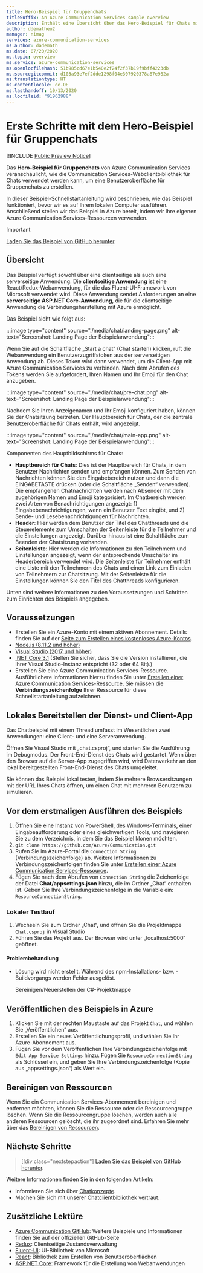 ```yaml
---
title: Hero-Beispiel für Gruppenchats
titleSuffix: An Azure Communication Services sample overview
description: Enthält eine Übersicht über das Hero-Beispiel für Chats mit Azure Communication Services, damit Entwickler sich genauer über die Funktionsweise des Beispiels und Änderungsmöglichkeiten informieren können.
author: ddematheu2
manager: nimag
services: azure-communication-services
ms.author: dademath
ms.date: 07/20/2020
ms.topic: overview
ms.service: azure-communication-services
ms.openlocfilehash: 51b985cd67e1b540e2f24f2f37b19f9bff4223db
ms.sourcegitcommit: d103a93e7ef2dde1298f04e307920378a87e982a
ms.translationtype: HT
ms.contentlocale: de-DE
ms.lasthandoff: 10/13/2020
ms.locfileid: "91962988"
---
```

# <a name="get-started-with-the-group-chat-hero-sample"></a>Erste Schritte mit dem Hero-Beispiel für Gruppenchats

[!INCLUDE [Public Preview Notice](../includes/public-preview-include.md)]

<!----
> [!WARNING]
> links to our Hero Sample repo need to be updated when the sample is publicly available.
---->

Das **Hero-Beispiel für Gruppenchats** von Azure Communication Services veranschaulicht, wie die Communication Services-Webclientbibliothek für Chats verwendet werden kann, um eine Benutzeroberfläche für Gruppenchats zu erstellen.

In dieser Beispiel-Schnellstartanleitung wird beschrieben, wie das Beispiel funktioniert, bevor wir es auf Ihrem lokalen Computer ausführen. Anschließend stellen wir das Beispiel in Azure bereit, indem wir Ihre eigenen Azure Communication Services-Ressourcen verwenden.

> [!IMPORTANT]
> [Laden Sie das Beispiel von GitHub herunter](https://github.com/Azure/Communication/tree/master/samples/Group%20Chat%20Hero%20Sample/Web/Chat).

## <a name="overview"></a>Übersicht

Das Beispiel verfügt sowohl über eine clientseitige als auch eine serverseitige Anwendung. Die **clientseitige Anwendung** ist eine React/Redux-Webanwendung, für die das Fluent-UI-Framework von Microsoft verwendet wird. Diese Anwendung sendet Anforderungen an eine **serverseitige ASP.NET Core-Anwendung**, die für die clientseitige Anwendung die Verbindungsherstellung mit Azure ermöglicht. 

Das Beispiel sieht wie folgt aus:

:::image type="content" source="./media/chat/landing-page.png" alt-text="Screenshot: Landing Page der Beispielanwendung":::

Wenn Sie auf die Schaltfläche „Start a chat“ (Chat starten) klicken, ruft die Webanwendung ein Benutzerzugriffstoken aus der serverseitigen Anwendung ab. Dieses Token wird dann verwendet, um die Client-App mit Azure Communication Services zu verbinden. Nach dem Abrufen des Tokens werden Sie aufgefordert, Ihren Namen und Ihr Emoji für den Chat anzugeben. 

:::image type="content" source="./media/chat/pre-chat.png" alt-text="Screenshot: Landing Page der Beispielanwendung":::

Nachdem Sie Ihren Anzeigenamen und Ihr Emoji konfiguriert haben, können Sie der Chatsitzung beitreten. Der Hauptbereich für Chats, der die zentrale Benutzeroberfläche für Chats enthält, wird angezeigt.

:::image type="content" source="./media/chat/main-app.png" alt-text="Screenshot: Landing Page der Beispielanwendung":::

Komponenten des Hauptbildschirms für Chats:

- **Hauptbereich für Chats**: Dies ist der Hauptbereich für Chats, in dem Benutzer Nachrichten senden und empfangen können. Zum Senden von Nachrichten können Sie den Eingabebereich nutzen und dann die EINGABETASTE drücken (oder die Schaltfläche „Senden“ verwenden). Die empfangenen Chatnachrichten werden nach Absender mit dem zugehörigen Namen und Emoji kategorisiert. Im Chatbereich werden zwei Arten von Benachrichtigungen angezeigt: 1) Eingabebenachrichtigungen, wenn ein Benutzer Text eingibt, und 2) Sende- und Lesebenachrichtigungen für Nachrichten.
- **Header**: Hier werden dem Benutzer der Titel des Chatthreads und die Steuerelemente zum Umschalten der Seitenleiste für die Teilnehmer und die Einstellungen angezeigt. Darüber hinaus ist eine Schaltfläche zum Beenden der Chatsitzung vorhanden.
- **Seitenleiste**: Hier werden die Informationen zu den Teilnehmern und Einstellungen angezeigt, wenn der entsprechende Umschalter im Headerbereich verwendet wird. Die Seitenleiste für Teilnehmer enthält eine Liste mit den Teilnehmern des Chats und einen Link zum Einladen von Teilnehmern zur Chatsitzung. Mit der Seitenleiste für die Einstellungen können Sie den Titel des Chatthreads konfigurieren. 

Unten sind weitere Informationen zu den Voraussetzungen und Schritten zum Einrichten des Beispiels angegeben.

## <a name="prerequisites"></a>Voraussetzungen

- Erstellen Sie ein Azure-Konto mit einem aktiven Abonnement. Details finden Sie auf der [Seite zum Erstellen eines kostenloses Azure-Kontos](https://azure.microsoft.com/free/?WT.mc_id=A261C142F).
- [Node.js (8.11.2 und höher)](https://nodejs.org/en/download/)
- [Visual Studio (2017 und höher)](https://visualstudio.microsoft.com/vs/)
- [.NET Core 3.1](https://dotnet.microsoft.com/download/dotnet-core/3.1) (Stellen Sie sicher, dass Sie die Version installieren, die Ihrer Visual Studio-Instanz entspricht (32 oder 64 Bit).)
- Erstellen Sie eine Azure Communication Services-Ressource. Ausführlichere Informationen hierzu finden Sie unter [Erstellen einer Azure Communication Services-Ressource](../quickstarts/create-communication-resource.md). Sie müssen die **Verbindungszeichenfolge** Ihrer Ressource für diese Schnellstartanleitung aufzeichnen.

## <a name="locally-deploying-the-service--client-app"></a>Lokales Bereitstellen der Dienst- und Client-App

Das Chatbeispiel mit einem Thread umfasst im Wesentlichen zwei Anwendungen: eine Client- und eine Serveranwendung.

Öffnen Sie Visual Studio mit „chat.csproj“, und starten Sie die Ausführung im Debugmodus. Der Front-End-Dienst des Chats wird gestartet. Wenn über den Browser auf die Server-App zugegriffen wird, wird Datenverkehr an den lokal bereitgestellten Front-End-Dienst des Chats umgeleitet.

Sie können das Beispiel lokal testen, indem Sie mehrere Browsersitzungen mit der URL Ihres Chats öffnen, um einen Chat mit mehreren Benutzern zu simulieren.

## <a name="before-running-the-sample-for-the-first-time"></a>Vor dem erstmaligen Ausführen des Beispiels

1. Öffnen Sie eine Instanz von PowerShell, des Windows-Terminals, einer Eingabeaufforderung oder eines gleichwertigen Tools, und navigieren Sie zu dem Verzeichnis, in dem Sie das Beispiel klonen möchten.
2. `git clone https://github.com/Azure/Communication.git`
3. Rufen Sie im Azure-Portal die `Connection String` (Verbindungszeichenfolge) ab. Weitere Informationen zu Verbindungszeichenfolgen finden Sie unter [Erstellen einer Azure Communication Services-Ressource](../quickstarts/create-communication-resource.md).
4. Fügen Sie nach dem Abrufen von `Connection String` die Zeichenfolge der Datei **Chat/appsettings.json** hinzu, die im Ordner „Chat“ enthalten ist. Geben Sie Ihre Verbindungszeichenfolge in die Variable ein: `ResourceConnectionString`.

### <a name="local-run"></a>Lokaler Testlauf

1. Wechseln Sie zum Ordner „Chat“, und öffnen Sie die Projektmappe `Chat.csproj` in Visual Studio
2. Führen Sie das Projekt aus. Der Browser wird unter „localhost:5000“ geöffnet.

#### <a name="troubleshooting"></a>Problembehandlung

- Lösung wird nicht erstellt. Während des npm-Installations- bzw. -Buildvorgangs werden Fehler ausgelöst.

   Bereinigen/Neuerstellen der C#-Projektmappe

## <a name="publish-the-sample-to-azure"></a>Veröffentlichen des Beispiels in Azure

1. Klicken Sie mit der rechten Maustaste auf das Projekt `Chat`, und wählen Sie „Veröffentlichen“ aus.
2. Erstellen Sie ein neues Veröffentlichungsprofil, und wählen Sie Ihr Azure-Abonnement aus.
3. Fügen Sie vor dem Veröffentlichen Ihre Verbindungszeichenfolge mit `Edit App Service Settings` hinzu. Fügen Sie `ResourceConnectionString` als Schlüssel ein, und geben Sie Ihre Verbindungszeichenfolge (Kopie aus „appsettings.json“) als Wert ein.

## <a name="clean-up-resources"></a>Bereinigen von Ressourcen

Wenn Sie ein Communication Services-Abonnement bereinigen und entfernen möchten, können Sie die Ressource oder die Ressourcengruppe löschen. Wenn Sie die Ressourcengruppe löschen, werden auch alle anderen Ressourcen gelöscht, die ihr zugeordnet sind. Erfahren Sie mehr über das [Bereinigen von Ressourcen](../quickstarts/create-communication-resource.md#clean-up-resources).

## <a name="next-steps"></a>Nächste Schritte

>[!div class="nextstepaction"] 
>[Laden Sie das Beispiel von GitHub herunter](https://github.com/Azure/Communication/tree/master/samples/Group%20Chat%20Hero%20Sample/Web/Chat).

Weitere Informationen finden Sie in den folgenden Artikeln:

- Informieren Sie sich über [Chatkonzepte](../concepts/chat/concepts.md).
- Machen Sie sich mit unserer [Chatclientbibliothek](../concepts/chat/sdk-features.md) vertraut.

## <a name="additional-reading"></a>Zusätzliche Lektüre

- [Azure Communication GitHub](https://github.com/Azure/communication): Weitere Beispiele und Informationen finden Sie auf der offiziellen GitHub-Seite
- [Redux](https://redux.js.org/): Clientseitige Zustandsverwaltung
- [Fluent-UI](https://aka.ms/fluent-ui): UI-Bibliothek von Microsoft
- [React](https://reactjs.org/): Bibliothek zum Erstellen von Benutzeroberflächen
- [ASP.NET Core](https://docs.microsoft.com/aspnet/core/introduction-to-aspnet-core?view=aspnetcore-3.1&preserve-view=true): Framework für die Erstellung von Webanwendungen
